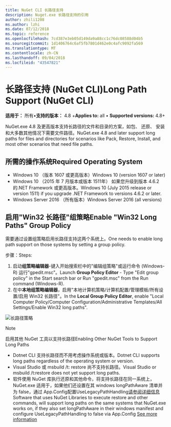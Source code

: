 ```yaml
---
title: NuGet CLI 长路径支持
description: Nuget.exe 长路径支持的引用
author: zhili1208
ms.author: lzhi
ms.date: 07/12/2018
ms.topic: reference
ms.openlocfilehash: 7cd387e3eb05d149da9a88cc1c76dc08588d04b5
ms.sourcegitcommit: 1d1406764c6af5fb7801d462e0c4afc9092fa569
ms.translationtype: MT
ms.contentlocale: zh-CN
ms.lasthandoff: 09/04/2018
ms.locfileid: "43547821"
---
```

# <a name="long-path-support-nuget-cli"></a><span data-ttu-id="6e5cd-103">长路径支持 (NuGet CLI)</span><span class="sxs-lookup"><span data-stu-id="6e5cd-103">Long Path Support (NuGet CLI)</span></span>

<span data-ttu-id="6e5cd-104">**适用于：** 所有&bullet;**支持的版本：** 4.8 +</span><span class="sxs-lookup"><span data-stu-id="6e5cd-104">**Applies to:** all &bullet; **Supported versions:** 4.8+</span></span>

<span data-ttu-id="6e5cd-105">NuGet.exe 4.8 及更高版本支持长路径的文件和目录的方案，如包、 还原、 安装和大多数其他情况下需要文件路径。</span><span class="sxs-lookup"><span data-stu-id="6e5cd-105">NuGet.exe 4.8 and later support long paths for files and directories for scenarios like Pack, Restore, Install, and most other scenarios that need file paths.</span></span>

## <a name="required-operating-system"></a><span data-ttu-id="6e5cd-106">所需的操作系统</span><span class="sxs-lookup"><span data-stu-id="6e5cd-106">Required Operating System</span></span>

-   <span data-ttu-id="6e5cd-107">Windows 10 （版本 1607 或更高版本）</span><span class="sxs-lookup"><span data-stu-id="6e5cd-107">Windows 10 (version 1607 or later)</span></span>
-   <span data-ttu-id="6e5cd-108">Windows 10 （2015 年 7 月版本或版本 1511年） 如果您升级到版本 4.6.2 的.NET Framework 或更高版本。</span><span class="sxs-lookup"><span data-stu-id="6e5cd-108">Windows 10 (July 2015 release or version 1511) if you upgrade .NET Framework to versions 4.6.2 or later.</span></span>
-   <span data-ttu-id="6e5cd-109">Windows Server 2016 （所有版本）</span><span class="sxs-lookup"><span data-stu-id="6e5cd-109">Windows Server 2016 (all versions)</span></span>

## <a name="enable-win32-long-paths-group-policy"></a><span data-ttu-id="6e5cd-110">启用"Win32 长路径"组策略</span><span class="sxs-lookup"><span data-stu-id="6e5cd-110">Enable "Win32 Long Paths" Group Policy</span></span>

<span data-ttu-id="6e5cd-111">需要通过设置组策略启用长路径支持这两个系统上。</span><span class="sxs-lookup"><span data-stu-id="6e5cd-111">One needs to enable long path support on those systems by setting a group policy.</span></span>

<span data-ttu-id="6e5cd-112">步骤：</span><span class="sxs-lookup"><span data-stu-id="6e5cd-112">Steps:</span></span>
1. <span data-ttu-id="6e5cd-113">启动**组策略编辑器**-键入开始搜索栏中的"编辑组策略"或运行命令 (Windows-R) 运行"gpedit.msc"。</span><span class="sxs-lookup"><span data-stu-id="6e5cd-113">Launch **Group Policy Editor** - Type "Edit group policy" in the Start search bar or Run "gpedit.msc" from the Run command (Windows-R).</span></span>
2. <span data-ttu-id="6e5cd-114">在中**本地组策略编辑器**，启用"本地计算机策略/计算机配置/管理模板/所有设置/启用 Win32 长路径"。</span><span class="sxs-lookup"><span data-stu-id="6e5cd-114">In the **Local Group Policy Editor**, enable "Local Computer Policy/Computer Configuration/Administrative Templates/All Settings/Enable Win32 long paths".</span></span>

![长路径策略](media/LongPathPolicy.png)


> [!Note]
> <span data-ttu-id="6e5cd-116">启用其他 NuGet 工具以支持长路径</span><span class="sxs-lookup"><span data-stu-id="6e5cd-116">Enabling Other NuGet Tools to Support Long Paths</span></span>
>
> -   <span data-ttu-id="6e5cd-117">Dotnet CLI 支持长路径而不用考虑操作系统或版本。</span><span class="sxs-lookup"><span data-stu-id="6e5cd-117">Dotnet CLI supports long paths regardless of the operating system or version.</span></span>
> -   <span data-ttu-id="6e5cd-118">Visual Studio 或 msbuild /t: restore 尚不支持长路径。</span><span class="sxs-lookup"><span data-stu-id="6e5cd-118">Visual Studio or msbuild /t:restore does not yet support long paths.</span></span>
> -   <span data-ttu-id="6e5cd-119">软件使用 NuGet 库执行还原和其他命令，将支持长路径在同一系统上，NuGet.exe 适用于，如果他们还设置在其 windows longPathAware 清单并为 false，通过 App.Config配置UseLegacyPathHandling[请参阅详细信息](https://blogs.msdn.microsoft.com/jeremykuhne/2016/07/30/net-4-6-2-and-long-paths-on-windows-10/)</span><span class="sxs-lookup"><span data-stu-id="6e5cd-119">Software that uses NuGet Libraries to execute restore and other commands, will support long paths on the same systems that NuGet.exe works on, if they also set longPathAware in their windows manifest and configure UseLegacyPathHandling to false via App.Config [See more information](https://blogs.msdn.microsoft.com/jeremykuhne/2016/07/30/net-4-6-2-and-long-paths-on-windows-10/)</span></span>

